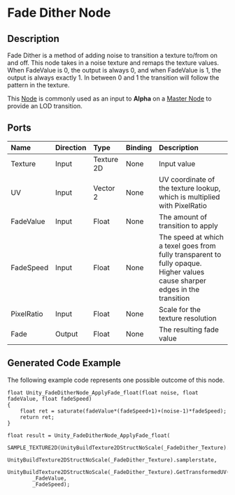 # Fade Dither Node

## Description

Fade Dither is a method of adding noise to transition a texture to/from on and off. This node takes in a noise texture and remaps the texture values. When FadeValue is 0, the output is always 0, and when FadeValue is 1, the output is always exactly 1. In between 0 and 1 the transition will follow the pattern in the texture.

This [Node](Node.md) is commonly used as an input to **Alpha** on a [Master Node](Master-Node.md) to provide an LOD transition.

## Ports

| Name        | Direction           | Type  | Binding | Description |
|:------------ |:-------------|:-----|:---|:---|
| Texture      | Input | Texture 2D | None | Input value |
| UV      | Input | Vector 2 | None | UV coordinate of the texture lookup, which is multiplied with PixelRatio |
| FadeValue      | Input | Float | None | The amount of transition to apply |
| FadeSpeed      | Input | Float | None | The speed at which a texel goes from fully transparent to fully opaque. Higher values cause sharper edges in the transition |
| PixelRatio      | Input | Float | None | Scale for the texture resolution |
| Fade | Output      |    Float | None | The resulting fade value |

## Generated Code Example

The following example code represents one possible outcome of this node.

```
float Unity_FadeDitherNode_ApplyFade_float(float noise, float fadeValue, float fadeSpeed)
{
    float ret = saturate(fadeValue*(fadeSpeed+1)+(noise-1)*fadeSpeed);
    return ret;
}

float result = Unity_FadeDitherNode_ApplyFade_float(
        SAMPLE_TEXTURE2D(UnityBuildTexture2DStructNoScale(_FadeDither_Texture).tex,
        UnityBuildTexture2DStructNoScale(_FadeDither_Texture).samplerstate,
        UnityBuildTexture2DStructNoScale(_FadeDither_Texture).GetTransformedUV((_InputUv.xy))*_PixelRatio).x,
        _FadeValue,
        _FadeSpeed);
```
